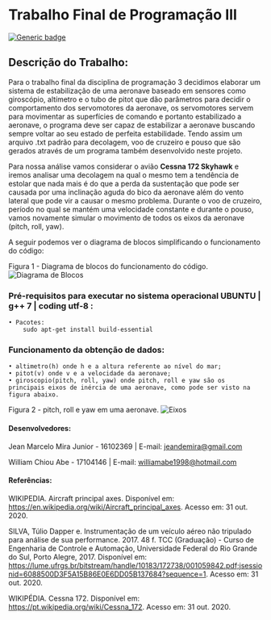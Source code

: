 # **Trabalho Final de Programação III**

[![Generic badge](https://img.shields.io/badge/Status-Construção-<COLOR>.svg)](https://shields.io/)

##  Descrição do Trabalho:
Para o trabalho final da disciplina  de programação 3 decidimos elaborar um sistema de estabilização de uma aeronave baseado em sensores como giroscópio, altímetro e o tubo de pitot que dão parâmetros para decidir o comportamento dos servomotores da aeronave, os servomotores servem para movimentar as superfícies de comando e portanto estabilizado a aeronave, o programa deve ser capaz de estabilizar a aeronave buscando sempre voltar ao seu estado de perfeita estabilidade. Tendo assim um arquivo .txt padrão para decolagem, voo de cruzeiro e pouso que são gerados através de um programa também desenvolvido neste projeto.

Para nossa análise vamos considerar o avião **Cessna 172 Skyhawk** e iremos analisar uma decolagem na qual o mesmo tem a tendência de estolar que nada mais é do que a perda da sustentação que pode ser causada por uma inclinação aguda do bico da aeronave além do vento lateral que pode vir a causar o mesmo problema. Durante o voo de cruzeiro, período no qual se mantém uma velocidade constante e durante o pouso, vamos novamente simular o movimento de todos os eixos da aeronave (pitch, roll, yaw).

A seguir podemos ver o diagrama de blocos simplificando o funcionamento do código:


Figura 1 - Diagrama de blocos do funcionamento do código.
![Diagrama de Blocos](https://github.com/jeanmira/Trabalho-Final-CPP/blob/master/Imagens/diagrama.png)

### Pré-requisitos para executar no sistema operacional UBUNTU | g++ 7 | coding utf-8 :
    • Pacotes:
        sudo apt-get install build-essential
        
###    Funcionamento da obtenção de dados:
    • altimetro(h) onde h e a altura referente ao nível do mar;
    • pitot(v) onde v e a velocidade da aeronave;
    • giroscopio(pitch, roll, yaw) onde pitch, roll e yaw são os principais eixos de inércia de uma aeronave, como pode ser visto na figura abaixo.

   Figura 2 - pitch, roll e yaw em uma aeronave.
   ![Eixos](https://github.com/jeanmira/Trabalho-Final-CPP/blob/master/Imagens/eixos.png)

#### Desenvolvedores:
Jean Marcelo Mira Junior - 16102369 | E-mail: jeandemira@gmail.com

William Chiou Abe - 17104146 | E-mail: williamabe1998@hotmail.com



#### Referências:
WIKIPEDIA. Aircraft principal axes. Disponível em: https://en.wikipedia.org/wiki/Aircraft_principal_axes. Acesso em: 31 out. 2020.

SILVA, Túlio Dapper e. Instrumentação de um veículo aéreo não tripulado para análise de sua performance. 2017. 48 f. TCC (Graduação) - Curso de Engenharia de Controle e Automação, Universidade Federal do Rio Grande do Sul, Porto Alegre, 2017. Disponível em: https://lume.ufrgs.br/bitstream/handle/10183/172738/001059842.pdf;jsessionid=6088500D3F5A15B86E0E6DD05B137684?sequence=1. Acesso em: 31 out. 2020.

WIKIPÉDIA. Cessna 172. Disponível em: https://pt.wikipedia.org/wiki/Cessna_172. Acesso em: 31 out. 2020.


